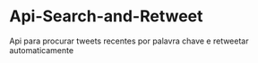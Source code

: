 # Api-Search-and-Retweet
Api para procurar tweets recentes por palavra chave e retweetar automaticamente
